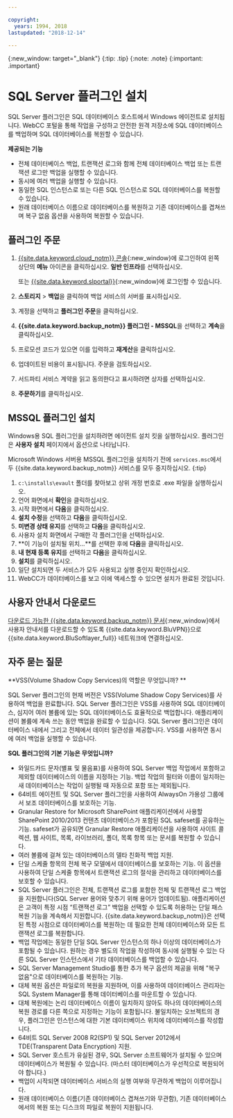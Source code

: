 ```yaml
---

copyright:
  years: 1994, 2018
lastupdated: "2018-12-14"

---
```

{:new_window: target="_blank"}
{:tip: .tip}
{:note: .note}
{:important: .important}

# SQL Server 플러그인 설치

SQL Server 플러그인은 SQL 데이터베이스 호스트에서 Windows 에이전트로 설치됩니다. WebCC 포털을 통해 작업을 구성하고 안전한 원격 저장소에 SQL 데이터베이스를 백업하며 SQL 데이터베이스를 복원할 수 있습니다.

**제공되는 기능**

- 전체 데이터베이스 백업, 트랜잭션 로그와 함께 전체 데이터베이스 백업 또는 트랜잭션 로그만 백업을 실행할 수 있습니다.
- 동시에 여러 백업을 실행할 수 있습니다.
- 동일한 SQL 인스턴스로 또는 다른 SQL 인스턴스로 SQL 데이터베이스를 복원할 수 있습니다.
- 원래 데이터베이스 이름으로 데이터베이스를 복원하고 기존 데이터베이스를 겹쳐쓰며 복구 없음 옵션을 사용하여 복원할 수 있습니다.

## 플러그인 주문

1. [{{site.data.keyword.cloud_notm}} 콘솔](https://console.bluemix.net/catalog/){:new_window}에 로그인하여 왼쪽 상단의 **메뉴** 아이콘을 클릭하십시오. **일반 인프라**를 선택하십시오. 

   또는 [{{site.data.keyword.slportal}}](https://control.softlayer.com/){:new_window}에 로그인할 수 있습니다. 
2. **스토리지** > **백업**을 클릭하여 백업 서비스의 서버를 표시하십시오. 
3. 계정을 선택하고 **플러그인 주문**을 클릭하십시오.
4. **{{site.data.keyword.backup_notm}} 플러그인 - MSSQL**을 선택하고 **계속**을 클릭하십시오. 
5. 프로모션 코드가 있으면 이를 입력하고 **재계산**을 클릭하십시오.
6. 업데이트된 비용이 표시됩니다. 주문을 검토하십시오.
7. 서드파티 서비스 계약을 읽고 동의한다고 표시하려면 상자를 선택하십시오.
8. **주문하기**를 클릭하십시오.

## MSSQL 플러그인 설치

Windows용 SQL 플러그인을 설치하려면 에이전트 설치 킷을 실행하십시오. 플러그인은 **사용자 설치** 페이지에서 옵션으로 나타납니다.

Microsoft Windows 서버용 MSSQL 플러그인을 설치하기 전에 `services.msc`에서 두 {{site.data.keyword.backup_notm}} 서비스를 모두 중지하십시오.
{:tip}

1. `c:\installs\evault` 폴더를 찾아보고 상위 개정 번호로 .exe 파일을 실행하십시오.
2. 언어 화면에서 **확인**을 클릭하십시오.
3. 시작 화면에서 **다음**을 클릭하십시오.
4. **설치 수정**을 선택하고 **다음**을 클릭하십시오.
5. **미변경 상태 유지**를 선택하고 **다음**을 클릭하십시오.
6. 사용자 설치 화면에서 구매한 각 플러그인을 선택하십시오.
7. **이 기능이 설치될 위치...**를 선택한 후에 **다음**을 클릭하십시오.
8. **내 현재 등록 유지**를 선택하고 **다음**을 클릭하십시오.
9. **설치**를 클릭하십시오.
10. 일단 설치되면 두 서비스가 모두 사용되고 실행 중인지 확인하십시오.
11. WebCC가 데이터베이스를 보고 이에 액세스할 수 있으면 설치가 완료된 것입니다. 

## 사용자 안내서 다운로드

[다운로드 가능한 {{site.data.keyword.backup_notm}} 문서](http://downloads.service.softlayer.com/evault/Documentation/){:new_window}에서 사용자 안내서를 다운로드할 수 있도록 {{site.data.keyword.BluVPN}}으로 {{site.data.keyword.BluSoftlayer_full}} 네트워크에 연결하십시오. 

## 자주 묻는 질문

**VSS(Volume Shadow Copy Services)의 역할은 무엇입니까? **

SQL Server 플러그인의 현재 버전은 VSS(Volume Shadow Copy Services)를 사용하여 백업을 완료합니다. SQL Server 플러그인은 VSS를 사용하여 SQL 데이터베이스, 심지어 여러 볼륨에 있는 SQL 데이터베이스도 효율적으로 백업합니다. 애플리케이션이 볼륨에 계속 쓰는 동안 백업을 완료할 수 있습니다. SQL Server 플러그인은 데이터베이스 내에서 그리고 전체에서 데이터 일관성을 제공합니다. VSS를 사용하면 동시에 여러 백업을 실행할 수 있습니다.

**SQL 플러그인의 기본 기능은 무엇입니까?**

- 와일드카드 문자(별표 및 물음표)를 사용하여 SQL Server 백업 작업에서 포함하고 제외할 데이터베이스의 이름을 지정하는 기능. 백업 작업의 필터와 이름이 일치하는 새 데이터베이스는 작업이 실행될 때 자동으로 포함 또는 제외됩니다.
- 64비트 에이전트 및 SQL Server 플러그인을 사용하여 AlwaysOn 가용성 그룹에서 보조 데이터베이스를 보호하는 기능.
- Granular Restore for Microsoft SharePoint 애플리케이션에서 사용할 SharePoint 2010/2013 컨텐츠 데이터베이스가 포함된 SQL safeset를 공유하는 기능. safeset가 공유되면 Granular Restore 애플리케이션을 사용하여 사이트 콜렉션, 웹 사이트, 목록, 라이브러리, 폴더, 목록 항목 또는 문서를 복원할 수 있습니다.
- 여러 볼륨에 걸쳐 있는 데이터베이스의 델타 친화적 백업 지원.
- 단일 스케줄 항목의 전체 복구 모델에서 데이터베이스를 보호하는 기능. 이 옵션을 사용하여 단일 스케줄 항목에서 트랜잭션 로그의 절삭을 관리하고 데이터베이스를 보호할 수 있습니다.
- SQL Server 플러그인은 전체, 트랜잭션 로그를 포함한 전체 및 트랜잭션 로그 백업을 지원합니다(SQL Server 용어와 맞추기 위해 용어가 업데이트됨). 애플리케이션은 고객이 특정 시점 “트랜잭션 로그” 백업을 선택할 수 있도록 허용하는 단일 패스 복원 기능을 계속해서 지원합니다. {{site.data.keyword.backup_notm}}은 선택된 특정 시점으로 데이터베이스를 복원하는 데 필요한 전체 데이터베이스와 모든 트랜잭션 로그를 복원합니다. 
- 백업 작업에는 동일한 단일 SQL Server 인스턴스의 하나 이상의 데이터베이스가 포함될 수 있습니다. 원하는 경우 별도의 작업을 작성하여 동시에 실행될 수 있는 다른 SQL Server 인스턴스에서 기타 데이터베이스를 백업할 수 있습니다.
- SQL Server Management Studio를 통한 추가 복구 옵션의 제공을 위해 "복구 없음"으로 데이터베이스를 복원하는 기능.
- 대체 복원 옵션은 파일로의 복원을 지원하며, 이를 사용하여 데이터베이스 관리자는 SQL System Manager를 통해 데이터베이스를 마운트할 수 있습니다.
- 대체 복원에는 논리 데이터베이스 이름이 일치하지 않아도 하나의 데이터베이스의 복원 경로를 다른 쪽으로 지정하는 기능이 포함됩니다. 불일치하는 오브젝트의 경우, 플러그인은 인스턴스에 대한 기본 데이터베이스 위치에 데이터베이스를 작성합니다.
- 64비트 SQL Server 2008 R2(SP1) 및 SQL Server 2012에서 TDE(Transparent Data Encryption) 지원.
- SQL Server 호스트가 유실된 경우, SQL Server 소프트웨어가 설치될 수 있으며 데이터베이스가 복원될 수 있습니다. (마스터 데이터베이스가 우선적으로 복원되어야 합니다.)
- 백업이 시작되면 데이터베이스 서비스의 실행 여부와 무관하게 백업이 이루어집니다.
- 원래 데이터베이스 이름(기존 데이터베이스 겹쳐쓰기와 무관함), 기존 데이터베이스에서의 복원 또는 디스크의 파일로 복원이 지원됩니다. 
